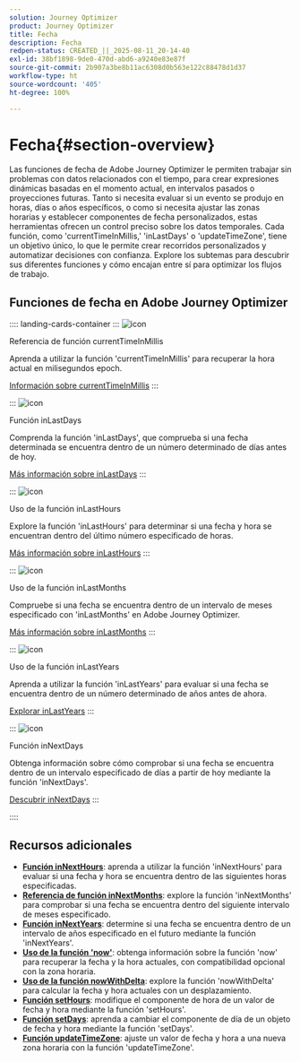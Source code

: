 ```yaml
---
solution: Journey Optimizer
product: Journey Optimizer
title: Fecha
description: Fecha
redpen-status: CREATED_||_2025-08-11_20-14-40
exl-id: 38bf1898-9de0-470d-abd6-a9240e83e87f
source-git-commit: 2b907a3be8b11ac6308d0b563e122c88478d1d37
workflow-type: ht
source-wordcount: '405'
ht-degree: 100%

---
```


# Fecha{#section-overview}

Las funciones de fecha de Adobe Journey Optimizer le permiten trabajar sin problemas con datos relacionados con el tiempo, para crear expresiones dinámicas basadas en el momento actual, en intervalos pasados o proyecciones futuras. Tanto si necesita evaluar si un evento se produjo en horas, días o años específicos, o como si necesita ajustar las zonas horarias y establecer componentes de fecha personalizados, estas herramientas ofrecen un control preciso sobre los datos temporales. Cada función, como &#39;currentTimeInMillis,&#39; &#39;inLastDays&#39; o &#39;updateTimeZone&#39;, tiene un objetivo único, lo que le permite crear recorridos personalizados y automatizar decisiones con confianza. Explore los subtemas para descubrir sus diferentes funciones y cómo encajan entre sí para optimizar los flujos de trabajo.

## Funciones de fecha en Adobe Journey Optimizer

:::: landing-cards-container
:::
![icon](https://cdn.experienceleague.adobe.com/icons/code-branch.svg?lang=es)

Referencia de función currentTimeInMillis

Aprenda a utilizar la función &#39;currentTimeInMillis&#39; para recuperar la hora actual en milisegundos epoch.

[Información sobre currentTimeInMillis](../using/building-journeys/functions/functioncurrenttimeinmillis.md)
:::

:::
![icon](https://cdn.experienceleague.adobe.com/icons/code-branch.svg?lang=es)

Función inLastDays

Comprenda la función &#39;inLastDays&#39;, que comprueba si una fecha determinada se encuentra dentro de un número determinado de días antes de hoy.

[Más información sobre inLastDays](../using/building-journeys/functions/functioninlastdays.md)
:::

:::
![icon](https://cdn.experienceleague.adobe.com/icons/code-branch.svg?lang=es)

Uso de la función inLastHours

Explore la función &#39;inLastHours&#39; para determinar si una fecha y hora se encuentran dentro del último número especificado de horas.

[Más información sobre inLastHours](../using/building-journeys/functions/functioninlasthours.md)
:::

:::
![icon](https://cdn.experienceleague.adobe.com/icons/code-branch.svg?lang=es)

Uso de la función inLastMonths

Compruebe si una fecha se encuentra dentro de un intervalo de meses especificado con &#39;inLastMonths&#39; en Adobe Journey Optimizer.

[Más información sobre inLastMonths](../using/building-journeys/functions/functioninlastmonths.md)
:::

:::
![icon](https://cdn.experienceleague.adobe.com/icons/code-branch.svg?lang=es)

Uso de la función inLastYears

Aprenda a utilizar la función &#39;inLastYears&#39; para evaluar si una fecha se encuentra dentro de un número determinado de años antes de ahora.

[Explorar inLastYears](../using/building-journeys/functions/functioninlastyears.md)
:::

:::
![icon](https://cdn.experienceleague.adobe.com/icons/code-branch.svg?lang=es)

Función inNextDays

Obtenga información sobre cómo comprobar si una fecha se encuentra dentro de un intervalo especificado de días a partir de hoy mediante la función &#39;inNextDays&#39;.

[Descubrir inNextDays](../using/building-journeys/functions/functioninnextdays.md)
:::

::::


## Recursos adicionales

- **[Función inNextHours](../using/building-journeys/functions/functioninnexthours.md)**: aprenda a utilizar la función &#39;inNextHours&#39; para evaluar si una fecha y hora se encuentra dentro de las siguientes horas especificadas.
- **[Referencia de función inNextMonths](../using/building-journeys/functions/functioninnextmonths.md)**: explore la función &#39;inNextMonths&#39; para comprobar si una fecha se encuentra dentro del siguiente intervalo de meses especificado.
- **[Función inNextYears](../using/building-journeys/functions/functioninnextyears.md)**: determine si una fecha se encuentra dentro de un intervalo de años especificado en el futuro mediante la función &#39;inNextYears&#39;.
- **[Uso de la función &#39;now&#39;](../using/building-journeys/functions/functionnow.md)**: obtenga información sobre la función &#39;now&#39; para recuperar la fecha y la hora actuales, con compatibilidad opcional con la zona horaria.
- **[Uso de la función nowWithDelta](../using/building-journeys/functions/functionnowwithdelta.md)**: explore la función &#39;nowWithDelta&#39; para calcular la fecha y hora actuales con un desplazamiento.
- **[Función setHours](../using/building-journeys/functions/functionsethours.md)**: modifique el componente de hora de un valor de fecha y hora mediante la función &#39;setHours&#39;.
- **[Función setDays](../using/building-journeys/functions/functionsetdays.md)**: aprenda a cambiar el componente de día de un objeto de fecha y hora mediante la función &#39;setDays&#39;.
- **[Función updateTimeZone](../using/building-journeys/functions/functionupdatetimezone.md)**: ajuste un valor de fecha y hora a una nueva zona horaria con la función &#39;updateTimeZone&#39;.
